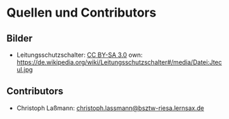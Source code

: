 # Quellen und Contributors 

## Bilder

- Leitungsschutzschalter: [CC BY-SA 3.0](https://creativecommons.org/licenses/by-sa/3.0) own: https://de.wikipedia.org/wiki/Leitungsschutzschalter#/media/Datei:Jtecul.jpg

## Contributors

- Christoph Laßmann: christoph.lassmann@bsztw-riesa.lernsax.de